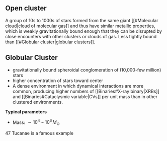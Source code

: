 ## Open cluster
A group of 10s to 1000s of stars formed from the same giant [[#Molecular cloud|cloud of molecular gas]] and thus have similar metallic properties, which is weakly gravitationally bound enough that they can be disrupted by close encounters with other clusters or clouds of gas. Less tightly bound than [[#Globular cluster|globular clusters]]. 


## Globular Cluster
- gravitationally bound spheroidal conglomeration of (10,000-few million) stars 
- higher concentration of stars toward center
- A dense environment in which dynamical interactions are more common, producing higher numbers of [[Binaries#X-ray binary|XRBs]] and [[Binaries#Cataclysmic variable|CVs]] per unit mass than in other clustered environments.

**Typical parameters**
- Mass: $\sim 10^4-10^6\,M_\odot$ 

47 Tucanae is a famous example
